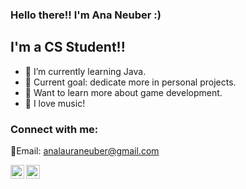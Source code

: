 ### Hello there!! I'm Ana Neuber :)



## I'm a CS Student!!

- 🌱 I’m currently learning Java.
- 🤩 Current goal: dedicate more in personal projects.
- 👾 Want to learn more about game development.
- 🎵 I love music!


### Connect with me:

📧Email: analauraneuber@gmail.com

[<img align="left" alt="shamsulhusainansari | LinkedIn" width="22px" src="https://cdn.jsdelivr.net/npm/simple-icons@v3/icons/linkedin.svg" />][linkedin]
[<img align="left" alt="shamsulhusainansari | Instagram" width="22px" src="https://cdn.jsdelivr.net/npm/simple-icons@v3/icons/instagram.svg" />][instagram]

<br />

[instagram]: https://instagram.com/ananeuber_oct
[linkedin]: https://linkedin.com/in/ana-neuber-533b03264/


